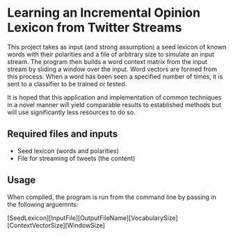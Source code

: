 # Learning an Incremental Opinion Lexicon from Twitter Streams

This project takes as input (and strong assumption) a seed lexicon of known words with their
polarities and a file of arbitrary size to simulate an input stream. The program then builds
a word context matrix from the input stream by sliding a window over the input. Word vectors
are formed from this process. When a word has been seen a specified number of times, it is
sent to a classifier to be trained or tested. 

It is hoped that this application and implementation of common techniques in a novel manner 
will yield comparable results to established methods but will use significantly less resources
to do so.

## Required files and inputs

* Seed lexicon (words and polarities)
* File for streaming of tweets (the content)

## Usage

When compiled, the program is run from the command line by passing in the following arguemnts:

[SeedLexicon][InputFile][OutputFileName][VocabularySize][ContextVectorSize][WindowSize]
